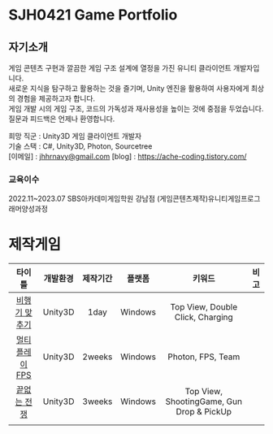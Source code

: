 # SJH0421 Game Portfolio
## 자기소개
게임 콘텐츠 구현과 깔끔한 게임 구조 설계에 열정을 가진 유니티 클라이언트 개발자입니다.    
새로운 지식을 탐구하고 활용하는 것을 즐기며, Unity 엔진을 활용하여 사용자에게 최상의 경험을 제공하고자 합니다.    
게임 개발 시의 게임 구조, 코드의 가독성과 재사용성을 높이는 것에 중점을 두었습니다.     
질문과 피드백은 언제나 환영합니다.

희망 직군 : Unity3D 게임 클라이언트 개발자    
기술 스택 : C#, Unity3D, Photon, Sourcetree    
[이메일] : jhhrnavy@gmail.com   [blog] : https://ache-coding.tistory.com/
### 교육이수
2022.11~2023.07 SBS아카데미게임학원 강남점 (게임콘텐츠제작)유니티게임프로그래머양성과정

# 제작게임  

|타이틀|개발환경|제작기간|플랫폼|키워드|비고|
|:-:|:-:|:-:|:-:|:-:|:-:|
|[비행기 맞추기](Game/DoubleClickAndCharging)|Unity3D|1day|Windows|Top View, Double Click, Charging||
|[멀티플레이 FPS](Game/PhotonFPSGame)|Unity3D|2weeks|Windows|Photon, FPS, Team||
|[끝없는 전쟁](Game/EndlessWar)|Unity3D|3weeks|Windows|Top View, ShootingGame, Gun Drop & PickUp||
|   |   |   |   |   |   |

